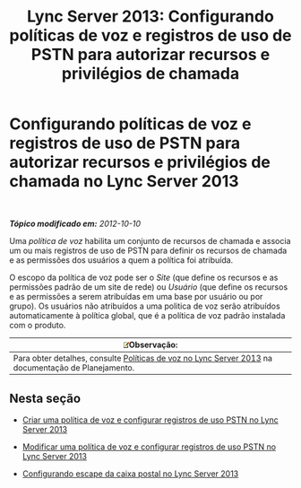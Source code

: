﻿---
title: 'Lync Server 2013: Configurando políticas de voz e registros de uso de PSTN para autorizar recursos e privilégios de chamada'
TOCTitle: Configurando políticas de voz e registros de uso de PSTN para autorizar recursos e privilégios de chamada
ms:assetid: 63f22010-a3d7-4cbd-86e8-6fc0e13c2b84
ms:mtpsurl: https://technet.microsoft.com/pt-br/library/Gg398450(v=OCS.15)
ms:contentKeyID: 49306916
ms.date: 05/19/2016
mtps_version: v=OCS.15
ms.translationtype: HT
---

# Configurando políticas de voz e registros de uso de PSTN para autorizar recursos e privilégios de chamada no Lync Server 2013

 

_**Tópico modificado em:** 2012-10-10_

Uma *política de voz* habilita um conjunto de recursos de chamada e associa um ou mais registros de uso de PSTN para definir os recursos de chamada e as permissões dos usuários a quem a política foi atribuída.

O escopo da política de voz pode ser o *Site* (que define os recursos e as permissões padrão de um site de rede) ou *Usuário* (que define os recursos e as permissões a serem atribuídas em uma base por usuário ou por grupo). Os usuários não atribuídos a uma politica de voz serão atribuídos automaticamente à política global, que é a política de voz padrão instalada com o produto.

<table>
<thead>
<tr class="header">
<th><img src="images/Gg425756.note(OCS.15).gif" title="note" alt="note" />Observação:</th>
</tr>
</thead>
<tbody>
<tr class="odd">
<td>Para obter detalhes, consulte <a href="lync-server-2013-voice-policies.md">Políticas de voz no Lync Server 2013</a> na documentação de Planejamento.</td>
</tr>
</tbody>
</table>


## Nesta seção

  - [Criar uma política de voz e configurar registros de uso PSTN no Lync Server 2013](lync-server-2013-create-a-voice-policy-and-configure-pstn-usage-records.md)

  - [Modificar uma política de voz e configurar registros de uso PSTN no Lync Server 2013](lync-server-2013-modify-a-voice-policy-and-configure-pstn-usage-records.md)

  - [Configurando escape da caixa postal no Lync Server 2013](lync-server-2013-configuring-voice-mail-escape.md)


